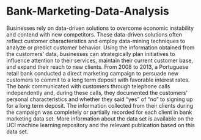 # Bank-Marketing-Data-Analysis
Businesses rely on data-driven solutions to overcome economic instability and contend with new competitors. These data-driven solutions often reflect customer characteristics and employ data-mining techniques to analyze or predict customer behavior. Using the information obtained from the customers' data, businesses can strategically plan initiatives to influence attention to their services, maintain their current customer base, and expand their reach to new clients.   From 2008 to 2013, a Portuguese retail bank conducted a direct marketing campaign to persuade new customers to commit to a long term deposit with favorable interest rates. The bank communicated with customers through telephone calls independently and, during these calls, they documented the customers’ personal characteristics and whether they said “yes” of “no” to signing up for a long term deposit. The information collected from their clients during the campaign was completely or partially recorded for each client in bank marketing data set. More information about the data set is available on the UCI machine learning repository and the relevant publication based on this data set. 
